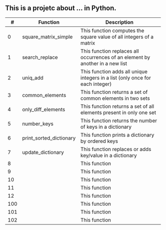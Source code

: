 ## This is a projetc about ... in Python.

| # | Function | Description |
| - | ------ | ------ |
| 0 | square_matrix_simple | This function computes the square value of all integers of a matrix |
| 1 | search_replace | This function replaces all occurrences of an element by another in a new list |
| 2 | uniq_add | This function adds all unique integers in a list (only once for each integer) |
| 3 | common_elements | This function  returns a set of common elements in two sets |
| 4 | only_diff_elements | This function returns a set of all elements present in only one set |
| 5 | number_keys | This function returns the number of keys in a dictionary |
| 6 | print_sorted_dictionary | This function prints a dictionary by ordered keys |
| 7 | update_dictionary | This function  replaces or adds key/value in a dictionary |
| 8 |  | This function  |
| 9 |  | This function  |
| 10 |  | This function  |
| 11 |  | This function  |
| 12 |  | This function  |
| 100 |  | This function  |
| 101 |  | This function  |
| 102 |  | This function  |
